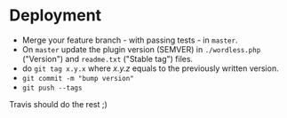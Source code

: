 # Deployment

* Merge your feature branch - with passing tests - in `master`.
* On `master` update the plugin version (SEMVER) in `./wordless.php` ("Version") and `readme.txt` ("Stable tag") files.
* do `git tag x.y.x` where *x.y.z* equals to the previously written version.
* `git commit -m "bump version"`
* `git push --tags`

Travis should do the rest ;)
